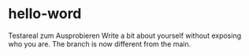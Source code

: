 # hello-word
Testareal zum Ausprobieren
Write a bit about yourself without exposing who you are. The branch is now different from the main.
